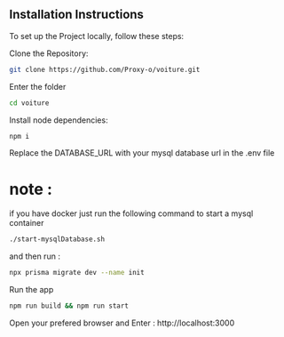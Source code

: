## Installation Instructions

To set up the Project locally, follow these steps:


Clone the Repository:

```bash
git clone https://github.com/Proxy-o/voiture.git
```

Enter the folder

```bash
cd voiture
```

Install node dependencies:

```bash
npm i
```

Replace the DATABASE_URL with  your  mysql database url in the .env file 

# note : 
if you have docker  just run the following command  to start a mysql container

```bash
./start-mysqlDatabase.sh 
```


and then run :

```bash
npx prisma migrate dev --name init
```


Run the app

```bash
npm run build && npm run start
```


Open your prefered browser and Enter :
http://localhost:3000
